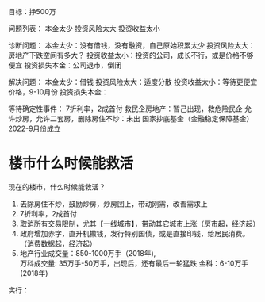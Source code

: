 目标：挣500万

问题列表：
本金太少
投资风险太大
投资收益太小

诊断问题：
本金太少：没有借钱，没有融资，自己原始积累太少
投资风险太大： 房地产下跌空间有多大？
投资收益太小：投资的公司，成长不行，或是价格不够便宜
投资损失本金：公司退市，倒闭


解决问题：
本金太少：借钱
投资风险太大：适度分散
投资收益太小：等待更便宜价格，9-10月份
投资损失本金：

等待确定性事件：
7折利率，2成首付
救民企房地产：暂己出现，救危险民企
允许炒房，允许二套房，删除房住不炒：未出
国家抄底基金（金融稳定保障基金）2022-9月份成立


# 楼市什么时候能救活
现在的楼市，什么时候能救活？
1. 去除房住不炒，鼓励炒房，炒房团上，带动刚需，改善需求上
2. 7折利率，2成首付
3. 取消所有交易限制，尤其【一线城市】，带动其它城市上涨（房市起，经济起）
4. 政府增加赤字，直升机撒钱，发行特别国债，或是直接印钱，给居民消费。（消费数据起，经济起）
5. 地产行业成交量：850-1000万手（2018年),  
    万科成交量: 35万手-50万手，出现后，还有最后一轮猛跌
 金科：6-10万手(2018年)

实行：



